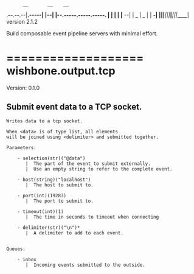           __       __    __
.--.--.--|__.-----|  |--|  |--.-----.-----.-----.
|  |  |  |  |__ --|     |  _  |  _  |     |  -__|
|________|__|_____|__|__|_____|_____|__|__|_____|
                                   version 2.1.2

Build composable event pipeline servers with minimal effort.


===================
wishbone.output.tcp
===================

Version: 0.1.0

Submit event data to a TCP socket.
----------------------------------


    Writes data to a tcp socket.

    When <data> is of type list, all elements
    will be joined using <delimiter> and submitted together.

    Parameters:

        - selection(str)("@data")
           |  The part of the event to submit externally.
           |  Use an empty string to refer to the complete event.

        - host(string)("localhost")
           |  The host to submit to.

        - port(int)(19283)
           |  The port to submit to.

        - timeout(int)(1)
           |  The time in seconds to timeout when connecting

        - delimiter(str)("\n")*
           |  A delimiter to add to each event.


    Queues:

        - inbox
           |  Incoming events submitted to the outside.

    
